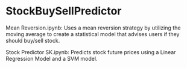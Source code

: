 # StockBuySellPredictor

Mean Reversion.ipynb: Uses a mean reversion strategy by utilizing the moving average to create a statistical model that advises users if they should buy/sell stock.

Stock Predictor SK.ipynb: Predicts stock future prices using a Linear Regression Model and a SVM model.
